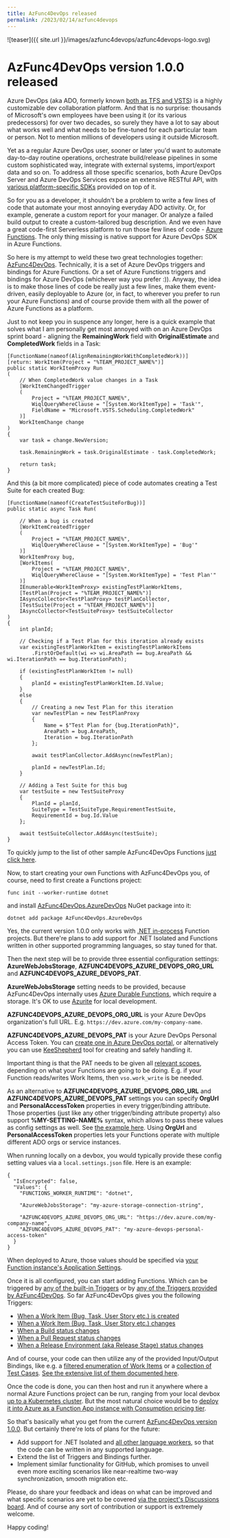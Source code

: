 ```yaml
---
title: AzFunc4DevOps released
permalink: /2023/02/14/azfunc4devops
---
```

![teaser]({{ site.url }}/images/azfunc4devops/azfunc4devops-logo.svg)
# AzFunc4DevOps version 1.0.0 released


Azure DevOps (aka ADO, formerly known [both as TFS and VSTS](https://learn.microsoft.com/en-us/azure/devops/server/tfs-is-now-azure-devops-server?view=azure-devops)) is a highly customizable dev collaboration platform. And that is no surprise: thousands of Microsoft's own employees have been using it (or its various predecessors) for over two decades, so surely they have a lot to say about what works well and what needs to be fine-tuned for each particular team or person. Not to mention millions of developers using it outside Microsoft.

Yet as a regular Azure DevOps user, sooner or later you'd want to automate day-to-day routine operations, orchestrate build/release pipelines in some custom sophisticated way, integrate with external systems, import/export data and so on. To address all those specific scenarios, both Azure DevOps Server and Azure DevOps Services expose an extensive RESTful API, with [various platform-specific SDKs](https://learn.microsoft.com/en-us/rest/api/azure/devops/?view=azure-devops-rest-7.1#client-libraries) provided on top of it.

So for you as a developer, it shouldn't be a problem to write a few lines of code that automate your most annoying everyday ADO activity. Or, for example, generate a custom report for your manager. Or analyze a failed build output to create a custom-tailored bug description. And we even have a great code-first Serverless platform to run those few lines of code - [Azure Functions](https://learn.microsoft.com/en-us/azure/azure-functions/functions-get-started). The only thing missing is native support for Azure DevOps SDK in Azure Functions.

So here is my attempt to weld these two great technologies together: [AzFunc4DevOps](https://github.com/scale-tone/AzFunc4DevOps#azfunc4devops). Technically, it is a set of Azure DevOps triggers and bindings for Azure Functions. Or a set of Azure Functions triggers and bindings for Azure DevOps (whichever way you prefer :)). Anyway, the idea is to make those lines of code be really just a few lines, make them event-driven, easily deployable to Azure (or, in fact, to wherever you prefer to run your Azure Functions) and of course provide them with all the power of Azure Functions as a platform.

Just to not keep you in suspence any longer, here is a quick example that solves what I am personally get most annoyed with on an Azure DevOps sprint board - aligning the **RemainingWork** field with **OriginalEstimate** and **CompletedWork** fields in a Task:

```
[FunctionName(nameof(AlignRemainingWorkWithCompletedWork))]
[return: WorkItem(Project = "%TEAM_PROJECT_NAME%")]
public static WorkItemProxy Run
(
    // When CompletedWork value changes in a Task
    [WorkItemChangedTrigger
    (
        Project = "%TEAM_PROJECT_NAME%",
        WiqlQueryWhereClause = "[System.WorkItemType] = 'Task'",
        FieldName = "Microsoft.VSTS.Scheduling.CompletedWork"
    )]
    WorkItemChange change
)
{
    var task = change.NewVersion;

    task.RemainingWork = task.OriginalEstimate - task.CompletedWork;

    return task;
}
```

And this (a bit more complicated) piece of code automates creating a Test Suite for each created Bug:

```
[FunctionName(nameof(CreateTestSuiteForBug))]
public static async Task Run(

    // When a bug is created
    [WorkItemCreatedTrigger
    (
        Project = "%TEAM_PROJECT_NAME%",
        WiqlQueryWhereClause = "[System.WorkItemType] = 'Bug'"
    )]
    WorkItemProxy bug,
    [WorkItems(
        Project = "%TEAM_PROJECT_NAME%",
        WiqlQueryWhereClause = "[System.WorkItemType] = 'Test Plan'"
    )]
    IEnumerable<WorkItemProxy> existingTestPlanWorkItems,
    [TestPlan(Project = "%TEAM_PROJECT_NAME%")]
    IAsyncCollector<TestPlanProxy> testPlanCollector,
    [TestSuite(Project = "%TEAM_PROJECT_NAME%")]
    IAsyncCollector<TestSuiteProxy> testSuiteCollector
)
{
    int planId;

    // Checking if a Test Plan for this iteration already exists
    var existingTestPlanWorkItem = existingTestPlanWorkItems
        .FirstOrDefault(wi => wi.AreaPath == bug.AreaPath && wi.IterationPath == bug.IterationPath);

    if (existingTestPlanWorkItem != null)
    {
        planId = existingTestPlanWorkItem.Id.Value;
    }
    else
    {
        // Creating a new Test Plan for this iteration
        var newTestPlan = new TestPlanProxy
        {
            Name = $"Test Plan for {bug.IterationPath}",
            AreaPath = bug.AreaPath,
            Iteration = bug.IterationPath
        };

        await testPlanCollector.AddAsync(newTestPlan);

        planId = newTestPlan.Id;
    }

    // Adding a Test Suite for this bug
    var testSuite = new TestSuiteProxy
    {
        PlanId = planId,
        SuiteType = TestSuiteType.RequirementTestSuite,
        RequirementId = bug.Id.Value
    };

    await testSuiteCollector.AddAsync(testSuite);
}
```

To quickly jump to the list of other sample AzFunc4DevOps Functions [just click here](https://github.com/scale-tone/AzFunc4DevOps/tree/main/samples#azfunc4devops-samples).


Now, to start creating your own Functions with AzFunc4DevOps you, of course, need to first create a Functions project:

```
func init --worker-runtime dotnet
```

and install [AzFunc4DevOps.AzureDevOps](https://www.nuget.org/packages/AzFunc4DevOps.AzureDevOps) NuGet package into it:

```
dotnet add package AzFunc4DevOps.AzureDevOps
```

Yes, the current version 1.0.0 only works with [.NET in-process](https://learn.microsoft.com/en-us/azure/azure-functions/functions-dotnet-class-library?tabs=v4%2Ccmd) Function projects. But there're plans to add support for .NET Isolated and Functions written in other supported programming languages, so stay tuned for that.

Then the next step will be to provide three essential configuration settings: **AzureWebJobsStorage**, **AZFUNC4DEVOPS_AZURE_DEVOPS_ORG_URL** and **AZFUNC4DEVOPS_AZURE_DEVOPS_PAT**. 

**AzureWebJobsStorage** setting needs to be provided, because AzFunc4DevOps internally uses [Azure Durable Functions](https://learn.microsoft.com/en-us/azure/azure-functions/durable/durable-functions-overview), which require a storage. It's OK to use [Azurite](https://learn.microsoft.com/en-us/azure/storage/common/storage-use-azurite) for local development.

**AZFUNC4DEVOPS_AZURE_DEVOPS_ORG_URL** is your Azure DevOps organization's full URL. E.g. `https://dev.azure.com/my-company-name`.

**AZFUNC4DEVOPS_AZURE_DEVOPS_PAT** is your Azure DevOps Personal Access Token. You can [create one in Azure DevOps portal](https://learn.microsoft.com/en-us/azure/devops/organizations/accounts/use-personal-access-tokens-to-authenticate#create-a-pat), or alternatively you can use [KeeShepherd](https://marketplace.visualstudio.com/items?itemName=kee-shepherd.kee-shepherd-vscode) tool for creating and safely handling it.

Important thing is that the PAT needs to be given all [relevant scopes](https://learn.microsoft.com/en-us/azure/devops/integrate/get-started/authentication/oauth?view=azure-devops#scopes), depending on what your Functions are going to be doing. E.g. if your Function reads/writes Work Items, then `vso.work_write` is be needed.

As an alternative to **AZFUNC4DEVOPS_AZURE_DEVOPS_ORG_URL** and **AZFUNC4DEVOPS_AZURE_DEVOPS_PAT** settings you can specify **OrgUrl** and **PersonalAccessToken** properties in every trigger/binding attribute. Those properties (just like any other trigger/binding attribute property) also support **%MY-SETTING-NAME%** syntax, which allows to pass these values as config settings as well. See [the example here](https://github.com/scale-tone/AzFunc4DevOps/blob/main/samples/CloneBugsIntoDifferentOrg.cs#L23). Using **OrgUrl** and **PersonalAccessToken** properties lets your Functions operate with multiple different ADO orgs or service instances.
  
When running locally on a devbox, you would typically provide these config setting values via a `local.settings.json` file. Here is an example:

```
{
  "IsEncrypted": false,
  "Values": {
    "FUNCTIONS_WORKER_RUNTIME": "dotnet",

    "AzureWebJobsStorage": "my-azure-storage-connection-string",

    "AZFUNC4DEVOPS_AZURE_DEVOPS_ORG_URL": "https://dev.azure.com/my-company-name",
    "AZFUNC4DEVOPS_AZURE_DEVOPS_PAT": "my-azure-devops-personal-access-token"
  }
}
```
  
When deployed to Azure, those values should be specified via [your Function instance's Application Settings](https://learn.microsoft.com/en-us/azure/azure-functions/functions-how-to-use-azure-function-app-settings?tabs=portal#settings).

Once it is all configured, you can start adding Functions. Which can be triggered by [any of the built-in Triggers](https://learn.microsoft.com/en-us/azure/azure-functions/functions-triggers-bindings?tabs=csharp#supported-bindings) or by [any of the Triggers provided by AzFunc4DevOps](https://github.com/scale-tone/AzFunc4DevOps/wiki#triggers). So far AzFunc4DevOps gives you the following Triggers:

* [When a Work Item (Bug, Task, User Story etc.) is created](https://github.com/scale-tone/AzFunc4DevOps/wiki/Reference#T-AzFunc4DevOps-AzureDevOps-WorkItemCreatedTriggerAttribute)
* [When a Work Item (Bug, Task, User Story etc.) changes](https://github.com/scale-tone/AzFunc4DevOps/wiki/Reference#T-AzFunc4DevOps-AzureDevOps-WorkItemChangedTriggerAttribute)
* [When a Build status changes](https://github.com/scale-tone/AzFunc4DevOps/wiki/Reference#T-AzFunc4DevOps-AzureDevOps-BuildStatusChangedTriggerAttribute)
* [When a Pull Request status changes](https://github.com/scale-tone/AzFunc4DevOps/wiki/Reference#T-AzFunc4DevOps-AzureDevOps-PullRequestStatusChangedTriggerAttribute)
* [When a Release Environment (aka Release Stage) status changes](https://github.com/scale-tone/AzFunc4DevOps/wiki/Reference#T-AzFunc4DevOps-AzureDevOps-ReleaseEnvironmentStatusChangedTriggerAttribute)

And of course, your code can then utilize any of the provided Input/Output Bindings, like e.g. a [filtered enumeration of Work Items](https://github.com/scale-tone/AzFunc4DevOps/wiki/Reference#T-AzFunc4DevOps-AzureDevOps-WorkItemsAttribute) or a [collection of Test Cases](https://github.com/scale-tone/AzFunc4DevOps/wiki/Reference#T-AzFunc4DevOps-AzureDevOps-TestSuiteAttribute). [See the extensive list of them documented here](https://github.com/scale-tone/AzFunc4DevOps/wiki#bindings).

Once the code is done, you can then host and run it anywhere where a normal Azure Functions project can be run, ranging from your local devbox [up to a Kubernetes cluster](https://learn.microsoft.com/en-us/azure/azure-functions/functions-kubernetes-keda). But the most natural choice would be to [deploy it into Azure as a Function App instance with Consumption pricing tier](https://learn.microsoft.com/en-us/azure/azure-functions/consumption-plan).

So that's basically what you get from the current [AzFunc4DevOps version 1.0.0](https://www.nuget.org/packages/AzFunc4DevOps.AzureDevOps). But certainly there're lots of plans for the future:

* Add support for .NET Isolated and [all other language workers](https://learn.microsoft.com/en-us/azure/azure-functions/supported-languages), so that the code can be written in any supported language.
* Extend the list of Triggers and Bindings further.
* Implement similar functionality for GitHub, which promises to unveil even more exciting scenarios like near-realtime two-way synchronization, smooth migration etc. 

Please, do share your feedback and ideas on what can be improved and what specific scenarios are yet to be covered [via the project's Discussions board](https://github.com/scale-tone/AzFunc4DevOps/discussions). And of course any sort of contribution or support is extremely welcome.

Happy coding!
